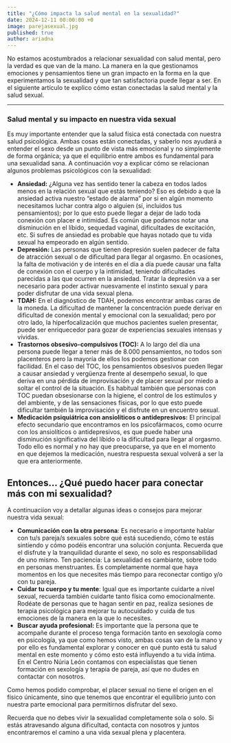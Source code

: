 ```yaml
---
title: "¿Cómo impacta la salud mental en la sexualidad?"
date: 2024-12-11 00:00:00 +0
image: parejasexual.jpg
published: true
author: ariadna
---
```


No estamos acostumbrados a relacionar sexualidad con salud mental, pero la verdad es que van de la mano. La manera en la que gestionamos emociones y pensamientos tiene un gran impacto en la forma en la que experimentamos la sexualidad y que tan satisfactoria puede llegar a ser. En el siguiente artículo te explico cómo estan conectadas la salud mental y la salud sexual.

---

### Salud mental y su impacto en nuestra vida sexual

Es muy importante entender que la salud física está conectada con nuestra salud psicológica. Ambas cosas están conectadas, y saberlo nos ayudará a entender el sexo desde un punto de vista más emocional y no simplemente de forma orgánica; ya que el equilibrio entre ambos es fundamental para una sexualidad sana. A continuación voy a explicar cómo se relacionan algunos problemas psicológicos con la sexualidad:

- **Ansiedad:**
  ¿Alguna vez has sentido tener la cabeza en todos lados menos en la relación sexual que estás teniendo? Eso es debido a que la ansiedad activa nuestro “estado de alarma” por si en algún momento necesitamos luchar contra algo o alguien (sí, incluidos tus pensamientos); por lo que esto puede llegar a dejar de lado toda conexión con placer e intimidad. Es común que podamos notar una disminución en el líbido, sequedad vaginal, dificultades de excitación, etc. Si sufres de ansiedad es probable que hayas notado que tu vida sexual ha empeorado en algún sentido.
- **Depresión:**
  Las personas que tienen depresión suelen padecer de falta de atracción sexual o de dificultad para llegar al orgasmo. En ocasiones, la falta de motivación y de interés en el día a día puede causar una falta de conexión con el cuerpo y la intimidad, teniendo dificultades parecidas a las que ocurren en la ansiedad. Tratar la depresión va a ser necesario para poder activar nuesvamente el instinto sexual y para poder disfrutar de una vida sexual plena.
- **TDAH:**
  En el diagnóstico de TDAH, podemos encontrar ambas caras de la moneda. La dificultad de mantener la concentración puede derivar en dificultad de conexión mental y emocional con la sexualidad; pero por otro lado, la hiperfocalización que muchos pacientes suelen presentar, puede ser enriquecedor para gozar de experiencias sexuales intensas y vívidas.
- **Trastornos obsesivo-compulsivos (TOC):**
  A lo largo del día una persona puede llegar a tener más de 8.000 pensamientos, no todos son placenteros pero la mayoría de ellos los podemos gestionar con facilidad. En el caso del TOC, los pensamientos obsesivos pueden llegar a causar ansiedad y vergüenza frente al desempeño sexual, lo que deriva en una pérdida de improvisación y de placer sexual por miedo a soltar el control de la situación. Es habitual también que personas con TOC puedan obsesionarse con la higiene, el control de los estímulos y del ambiente, y de las sensaciones físicas, por lo que esto puede dificultar también la improvisación y el disfrute en un encuentro sexual.
- **Medicación psiquiátrica con ansiolíticos o antidepresivos:**
  El principal efecto secundario que encontramos en los psicofármacos, como ocurre con los ansiolíticos o antidepresivos, es que puede haber una disminución significativa del líbido o la dificultad para llegar al orgasmo. Todo ello es normal y no hay que preocuparse, ya que en el momento en que dejemos la medicación, nuestra respuesta sexual volverá a ser la que era anteriormente.

## Entonces… ¿Qué puedo hacer para conectar más con mi sexualidad?

A continuaciíon voy a detallar algunas ideas o consejos para mejorar nuestra vida sexual:

- **Comunicación con la otra persona**: Es necesario e importante hablar con tu/s pareja/s sexuales sobre qué está sucediendo, cómo te estás sintiendo y cómo podéis encontrar una solución conjunta. Recuerda que el disfrute y la tranquilidad durante el sexo, no solo es responsabilidad de uno mismo.
  Ten paciencia: La sexualidad es cambiante, sobre todo en personas menstruantes. Es completamente normal que haya momentos en los que necesites más tiempo para reconectar contigo y/o con tu pareja.
- **Cuidar tu cuerpo y tu mente**: Igual que es importante cuidarte a nivel sexual, recuerda también cuidarte tanto física como emocionalmente. Rodéate de personas que te hagan sentir en paz, realiza sesiones de terapia psicológica para mejorar tu autocuidado y cuida de tus emociones de la manera en la que lo necesites.
- **Buscar ayuda profesional:** Es importante que la persona que te acompañe durante el proceso tenga formación tanto en sexología como en psicología, ya que como hemos visto, ambas cosas van de la mano y por ello es fundamental explorar y conocer en qué punto está tu salud mental en este momento y cómo esto está influyendo a tu vida íntima. En el Centro Núria León contamos con especialistas que tienen formación en sexología y terapia de pareja, así que no dudes en contactar con nosotros.

Como hemos podido comprobar, el placer sexual no tiene el origen en el físico únicamente, sino que tenemos que encontrar el equilibrio junto con nuestra parte emocional para permitirnos disfrutar del sexo.

Recuerda que no debes vivir la sexualidad completamente sola o solo. Si estás atravesando alguna dificultad, contacta con nosotros y juntos encontraremos el camino a una vida sexual plena y placentera.
